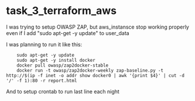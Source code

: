 # task_3_terraform_aws

I was trying to setup OWASP ZAP, but aws_instansce stop working properly even if I add "sudo apt-get -y update" to user_data

I was planning to run it like this:

        sudo apt-get -y update
        sudo apt-get -y install docker
        docker pull owasp/zap2docker-stable
        docker run -t owasp/zap2docker-weekly zap-baseline.py -t http://$(ip -f inet -o addr show docker0 | awk '{print $4}' | cut -d '/' -f 1):80 -r report.html
        
And to setup crontab to run last line each night
